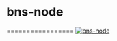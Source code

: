 # bns-node

=================
[![bns-node](https://github.com/BNSnet/bns-node/actions/workflows/bns-node.yml/badge.svg)](https://github.com/BNSnet/bns-node/actions/workflows/bns-node.yml)
